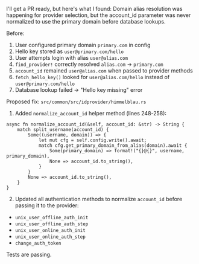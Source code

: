 I'll get a PR ready, but here's what I found: Domain alias resolution was happening for provider selection, but the account_id parameter was never normalized to use the primary domain before database lookups.

Before:
1. User configured primary domain `primary.com` in config
2. Hello key stored as `user@primary.com/hello`
3. User attempts login with alias `user@alias.com`
4. `find_provider!` correctly resolved `alias.com` → `primary.com`
5. `account_id` remained `user@alias.com` when passed to provider methods
6. `fetch_hello_key()` looked for `user@alias.com/hello` instead of `user@primary.com/hello`
7. Database lookup failed → "Hello key missing" error

Proposed fix:
`src/common/src/idprovider/himmelblau.rs`

1. Added `normalize_account_id` helper method (lines 248-258):
```
async fn normalize_account_id(&self, account_id: &str) -> String {
    match split_username(account_id) {
        Some((username, domain)) => {
            let mut cfg = self.config.write().await;
            match cfg.get_primary_domain_from_alias(domain).await {
                Some(primary_domain) => format!("{}@{}", username, primary_domain),
                None => account_id.to_string(),
            }
        }
        None => account_id.to_string(),
    }
}
```

2. Updated all authentication methods to normalize `account_id` before passing it to the provider:
  - `unix_user_offline_auth_init`
  - `unix_user_offline_auth_step`
  - `unix_user_online_auth_init`
  - `unix_user_online_auth_step`
  - `change_auth_token`

Tests are passing. 
